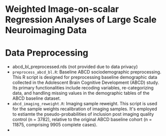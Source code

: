 # Weighted Image-on-scalar Regression Analyses of Large Scale Neuroimaging Data


# Data Preprocessing

- abcd_bl_preprocessed.rds (not provided due to data privacy)
- `preprocess_abcd_bl.R`: Baseline ABCD sociodemographic preprocessing. This R script is designed for preprocessing baseline demographic data collected in the Adolescent Brain Cognitive Development (ABCD) study. Its primary functionalities include recoding variables, re-categorizing data, and handling missing values in the demographic tables of the ABCD baseline dataset.
- `abcd_imaging_reweight.R`: Imaging sample reweight. This script is used for the sample weights recalibration of imaging samples. It's employed to estiamte the pseudo-probabilities of inclusion post imaging quality control (n = 3782), relative to the original ABCD baseline cohort (n = 11875, comprising 9905 complete cases).
- 
